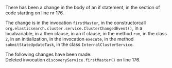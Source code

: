 There has been a change in the body of an if statement, in the section of code starting on line nr 176.
  
The change is in the invocation ```firstMaster```, in the constructorcall ```org.elasticsearch.cluster.service.ClusterChangedEvent()```, in a localvariable, in a then clause, in an if clause, in the method ```run```, in the class ```2```, in an initialization, in the invocation ```execute```, in the method ```submitStateUpdateTask```, in the class ```InternalClusterService```.
  
The following changes have been made:  
Deleted invocation ```discoveryService.firstMaster()``` on line 176.  
